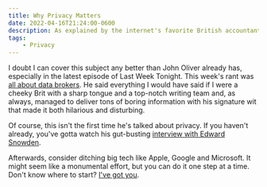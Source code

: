 ```yaml
---
title: Why Privacy Matters
date: 2022-04-16T21:24:00-0600
description: As explained by the internet's favorite British accountant-slash-parrot-shaped comedian.
tags:
    - Privacy
---
```


I doubt I can cover this subject any better than John Oliver already has, especially in the latest episode of Last Week Tonight. This week's rant was [all about data brokers][1]. He said everything I would have said if I were a cheeky Brit with a sharp tongue and a top-notch writing team and, as always, managed to deliver tons of boring information with his signature wit that made it both hilarious and disturbing.

Of course, this isn't the first time he's talked about privacy. If you haven't already, you've gotta watch his gut-busting [interview with Edward Snowden][2].

Afterwards, consider ditching big tech like Apple, Google and Microsoft. It might seem like a monumental effort, but you can do it one step at a time. Don't know where to start? [I've got you][3].

[1]: https://www.youtube.com/watch?v=wqn3gR1WTcA
[2]: https://www.youtube.com/watch?v=XEVlyP4_11M
[3]: /privacy

